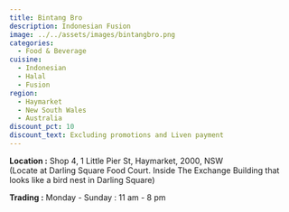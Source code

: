```yaml
---
title: Bintang Bro
description: Indonesian Fusion
image: ../../assets/images/bintangbro.png
categories:
  - Food & Beverage
cuisine:
  - Indonesian
  - Halal
  - Fusion
region:
  - Haymarket
  - New South Wales
  - Australia
discount_pct: 10
discount_text: Excluding promotions and Liven payment
---
```

**Location :** Shop 4, 1 Little Pier St, Haymarket, 2000, NSW\
(Locate at Darling Square Food Court. Inside The Exchange Building that looks like a bird nest in Darling Square)

**Trading :** Monday - Sunday : 11 am - 8 pm
